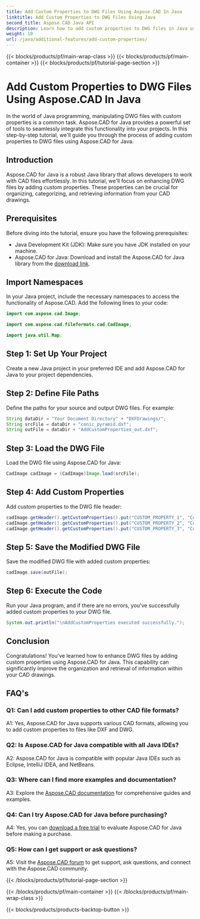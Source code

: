 ```yaml
---
title: Add Custom Properties to DWG Files Using Aspose.CAD In Java
linktitle: Add Custom Properties to DWG Files Using Java
second_title: Aspose.CAD Java API
description: Learn how to add custom properties to DWG files in Java using Aspose.CAD. Enhance organization and information retrieval in CAD drawings effortlessly.
weight: 10
url: /java/additional-features/add-custom-properties/
---
```


{{< blocks/products/pf/main-wrap-class >}}
{{< blocks/products/pf/main-container >}}
{{< blocks/products/pf/tutorial-page-section >}}

# Add Custom Properties to DWG Files Using Aspose.CAD In Java

In the world of Java programming, manipulating DWG files with custom properties is a common task. Aspose.CAD for Java provides a powerful set of tools to seamlessly integrate this functionality into your projects. In this step-by-step tutorial, we'll guide you through the process of adding custom properties to DWG files using Aspose.CAD for Java.

## Introduction

Aspose.CAD for Java is a robust Java library that allows developers to work with CAD files effortlessly. In this tutorial, we'll focus on enhancing DWG files by adding custom properties. These properties can be crucial for organizing, categorizing, and retrieving information from your CAD drawings.

## Prerequisites

Before diving into the tutorial, ensure you have the following prerequisites:

- Java Development Kit (JDK): Make sure you have JDK installed on your machine.
- Aspose.CAD for Java: Download and install the Aspose.CAD for Java library from the [download link](https://releases.aspose.com/cad/java/).

## Import Namespaces

In your Java project, include the necessary namespaces to access the functionality of Aspose.CAD. Add the following lines to your code:

```java
import com.aspose.cad.Image;

import com.aspose.cad.fileformats.cad.CadImage;

import java.util.Map;
```

## Step 1: Set Up Your Project

Create a new Java project in your preferred IDE and add Aspose.CAD for Java to your project dependencies.

## Step 2: Define File Paths

Define the paths for your source and output DWG files. For example:

```java
String dataDir = "Your Document Directory" + "DXFDrawings/";
String srcFile = dataDir + "conic_pyramid.dxf";
String outFile = dataDir + "AddCustomProperties_out.dxf";
```

## Step 3: Load the DWG File

Load the DWG file using Aspose.CAD for Java:

```java
CadImage cadImage = (CadImage)Image.load(srcFile);
```

## Step 4: Add Custom Properties

Add custom properties to the DWG file header:

```java
cadImage.getHeader().getCustomProperties().put("CUSTOM_PROPERTY_1", "Custom property test 1");
cadImage.getHeader().getCustomProperties().put("CUSTOM_PROPERTY_2", "Custom property test 2");
cadImage.getHeader().getCustomProperties().put("CUSTOM_PROPERTY_3", "Custom property test 3");
```

## Step 5: Save the Modified DWG File

Save the modified DWG file with added custom properties:

```java
cadImage.save(outFile);
```

## Step 6: Execute the Code

Run your Java program, and if there are no errors, you've successfully added custom properties to your DWG file.

```java
System.out.println("\nAddCustomProperties executed successfully.");
```

## Conclusion

Congratulations! You've learned how to enhance DWG files by adding custom properties using Aspose.CAD for Java. This capability can significantly improve the organization and retrieval of information within your CAD drawings.

## FAQ's

### Q1: Can I add custom properties to other CAD file formats?

A1: Yes, Aspose.CAD for Java supports various CAD formats, allowing you to add custom properties to files like DXF and DWG.

### Q2: Is Aspose.CAD for Java compatible with all Java IDEs?

A2: Aspose.CAD for Java is compatible with popular Java IDEs such as Eclipse, IntelliJ IDEA, and NetBeans.

### Q3: Where can I find more examples and documentation?

A3: Explore the [Aspose.CAD documentation](https://reference.aspose.com/cad/java/) for comprehensive guides and examples.

### Q4: Can I try Aspose.CAD for Java before purchasing?

A4: Yes, you can [download a free trial](https://releases.aspose.com/) to evaluate Aspose.CAD for Java before making a purchase.

### Q5: How can I get support or ask questions?

A5: Visit the [Aspose.CAD forum](https://forum.aspose.com/c/cad/19) to get support, ask questions, and connect with the Aspose.CAD community.

{{< /blocks/products/pf/tutorial-page-section >}}

{{< /blocks/products/pf/main-container >}}
{{< /blocks/products/pf/main-wrap-class >}}

{{< blocks/products/products-backtop-button >}}
